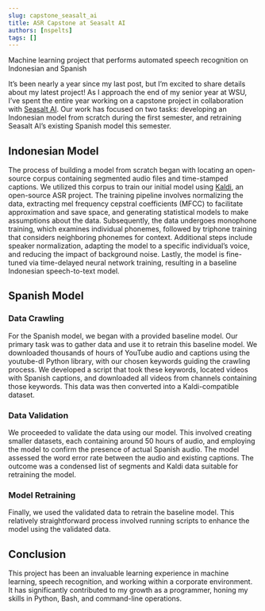 ```yaml
---
slug: capstone_seasalt_ai
title: ASR Capstone at Seasalt AI 
authors: [nspelts]
tags: []
---
```


Machine learning project that performs automated speech recognition on Indonesian and Spanish

<!-- truncate -->

It’s been nearly a year since my last post, but I’m excited to share details about my latest project! As I approach the end of my senior year at WSU, I’ve spent the entire year working on a capstone project in collaboration with [Seasalt AI](https://seasalt.ai/). Our work has focused on two tasks: developing an Indonesian model from scratch during the first semester, and retraining Seasalt AI’s existing Spanish model this semester.

## Indonesian Model
The process of building a model from scratch began with locating an open-source corpus containing segmented audio files and time-stamped captions. We utilized this corpus to train our initial model using [Kaldi](https://kaldi-asr.org/), an open-source ASR project. The training pipeline involves normalizing the data, extracting mel frequency cepstral coefficients (MFCC) to facilitate approximation and save space, and generating statistical models to make assumptions about the data. Subsequently, the data undergoes monophone training, which examines individual phonemes, followed by triphone training that considers neighboring phonemes for context. Additional steps include speaker normalization, adapting the model to a specific individual’s voice, and reducing the impact of background noise. Lastly, the model is fine-tuned via time-delayed neural network training, resulting in a baseline Indonesian speech-to-text model.

## Spanish Model

### Data Crawling
For the Spanish model, we began with a provided baseline model. Our primary task was to gather data and use it to retrain this baseline model. We downloaded thousands of hours of YouTube audio and captions using the youtube-dl Python library, with our chosen keywords guiding the crawling process. We developed a script that took these keywords, located videos with Spanish captions, and downloaded all videos from channels containing those keywords. This data was then converted into a Kaldi-compatible dataset.

### Data Validation
We proceeded to validate the data using our model. This involved creating smaller datasets, each containing around 50 hours of audio, and employing the model to confirm the presence of actual Spanish audio. The model assessed the word error rate between the audio and existing captions. The outcome was a condensed list of segments and Kaldi data suitable for retraining the model.

### Model Retraining
Finally, we used the validated data to retrain the baseline model. This relatively straightforward process involved running scripts to enhance the model using the validated data.

## Conclusion
This project has been an invaluable learning experience in machine learning, speech recognition, and working within a corporate environment. It has significantly contributed to my growth as a programmer, honing my skills in Python, Bash, and command-line operations.